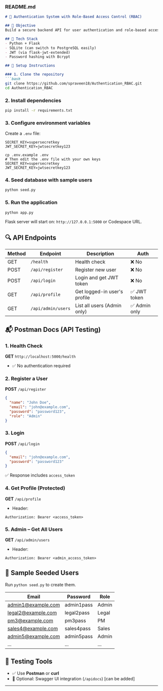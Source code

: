 ### README.md

```markdown
# 🔐 Authentication System with Role-Based Access Control (RBAC)

## 📌 Objective
Build a secure backend API for user authentication and role-based access control using JWT.

## 🧰 Tech Stack
- Python + Flask
- SQLite (can switch to PostgreSQL easily)
- JWT (via flask-jwt-extended)
- Password hashing with Bcrypt

## 🚀 Setup Instructions

### 1. Clone the repository
```bash
git clone https://github.com/spraveen18/Authentication_RBAC.git
cd Authentication_RBAC
```

### 2. Install dependencies
```bash
pip install -r requirements.txt
```

### 3. Configure environment variables
Create a `.env` file:
```env
SECRET_KEY=supersecretkey
JWT_SECRET_KEY=jwtsecretkey123

cp .env.example .env
# Then edit the .env file with your own keys
SECRET_KEY=supersecretkey
JWT_SECRET_KEY=jwtsecretkey123
```

### 4. Seed database with sample users
```bash
python seed.py
```

### 5. Run the application
```bash
python app.py
```

Flask server will start on: `http://127.0.0.1:5000` or Codespace URL.

## 🔍 API Endpoints

| Method | Endpoint             | Description                       | Auth         |
|--------|----------------------|-----------------------------------|--------------|
| GET    | `/health`            | Health check                      | ❌ No         |
| POST   | `/api/register`      | Register new user                 | ❌ No         |
| POST   | `/api/login`         | Login and get JWT token           | ❌ No         |
| GET    | `/api/profile`       | Get logged-in user's profile      | ✅ JWT token  |
| GET    | `/api/admin/users`   | List all users (Admin only)       | ✅ Admin only |

## 📬 Postman Docs (API Testing)

### 1. Health Check
**GET** `http://localhost:5000/health`
- ✅ No authentication required

### 2. Register a User
**POST** `/api/register`
```json
{
  "name": "John Doe",
  "email": "john@example.com",
  "password": "password123",
  "role": "Admin"
}
```

### 3. Login
**POST** `/api/login`
```json
{
  "email": "john@example.com",
  "password": "password123"
}
```
✅ Response includes `access_token`

### 4. Get Profile (Protected)
**GET** `/api/profile`
- Header:
```
Authorization: Bearer <access_token>
```

### 5. Admin – Get All Users
**GET** `/api/admin/users`
- Header:
```
Authorization: Bearer <admin_access_token>
```

## 👥 Sample Seeded Users
Run `python seed.py` to create them.

| Email               | Password      | Role  |
|---------------------|---------------|-------|
| admin1@example.com  | admin1pass    | Admin |
| legal2@example.com  | legal2pass    | Legal |
| pm3@example.com     | pm3pass       | PM    |
| sales4@example.com  | sales4pass    | Sales |
| admin5@example.com  | admin5pass    | Admin |
| ...                 | ...           | ...   |

## 🧪 Testing Tools
- ✅ Use **Postman** or **curl**
- 🔄 Optional: Swagger UI integration (`/apidocs`) [can be added]

---
```